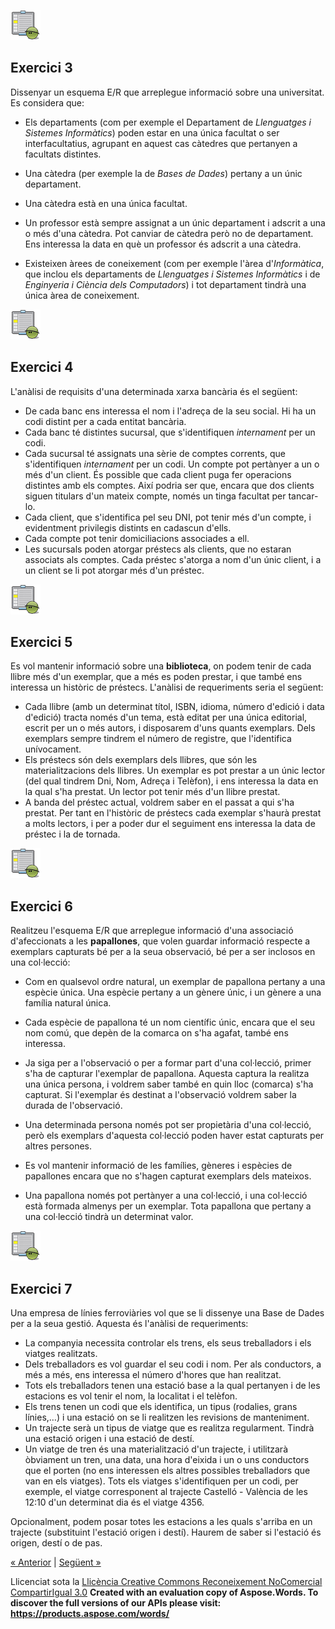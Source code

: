 
![ref1](icon_activity.gif)
## **Exercici 3**
Dissenyar un esquema E/R que arreplegue informació sobre una universitat. Es considera que: 

- Els departaments (com per exemple el Departament de *Llenguatges i Sistemes Informàtics*) poden estar en una única facultat o ser interfacultatius, agrupant en aquest cas càtedres que pertanyen a facultats distintes.

- Una càtedra (per exemple la de *Bases de Dades*) pertany a un únic departament.

- Una càtedra està en una única facultat.

- Un professor està sempre assignat a un únic departament i adscrit a una o més d'una càtedra. Pot canviar de càtedra però no de departament. Ens interessa la data en què un professor és adscrit a una càtedra.

- Existeixen àrees de coneixement (com per exemple l'àrea d'*Informàtica*, que inclou els departaments de *Llenguatges i Sistemes Informàtics* i de *Enginyeria i Ciència dels Computadors*) i tot departament tindrà una única àrea de coneixement.

![ref1](icon_activity.gif)
## **Exercici 4**
L'anàlisi de requisits d'una determinada xarxa bancària és el següent:

- De cada banc ens interessa el nom i l'adreça de la seu social. Hi ha un codi distint per a cada entitat bancària.
- Cada banc té distintes sucursal, que s'identifiquen *internament* per un codi.
- Cada sucursal té assignats una sèrie de comptes corrents, que s'identifiquen *internament* per un codi. Un compte pot pertànyer a un o més d'un client. És possible que cada client puga fer operacions distintes amb els comptes. Així podria ser que, encara que dos clients siguen titulars d'un mateix compte, només un tinga facultat per tancar-lo.
- Cada client, que s'identifica pel seu DNI, pot tenir més d'un compte, i evidentment privilegis distints en cadascun d'ells.
- Cada compte pot tenir domiciliacions associades a ell.
- Les sucursals poden atorgar préstecs als clients, que no estaran associats als comptes. Cada préstec s'atorga a nom d'un únic client, i a un client se li pot atorgar més d'un préstec.

![ref1](icon_activity.gif)
## **Exercici 5**
Es vol mantenir informació sobre una **biblioteca**, on podem tenir de cada llibre més d'un exemplar, que a més es poden prestar, i que també ens interessa un històric de préstecs. L'anàlisi de requeriments seria el següent:

- Cada llibre (amb un determinat títol, ISBN, idioma, número d'edició i data d'edició) tracta només d'un tema, està editat per una única editorial, escrit per un o més autors, i disposarem d'uns quants exemplars. Dels exemplars sempre tindrem el número de registre, que l'identifica unívocament.
- Els préstecs són dels exemplars dels llibres, que són les materialitzacions dels llibres. Un exemplar es pot prestar a un únic lector (del qual tindrem Dni, Nom, Adreça i Telèfon), i ens interessa la data en la qual s'ha prestat. Un lector pot tenir més d'un llibre prestat.
- A banda del préstec actual, voldrem saber en el passat a qui s'ha prestat. Per tant en l'històric de préstecs cada exemplar s'haurà prestat a molts lectors, i per a poder dur el seguiment ens interessa la data de préstec i la de tornada.

![ref1](icon_activity.gif)
## **Exercici 6**
Realitzeu l'esquema E/R que arreplegue informació d'una associació d'afeccionats a les **papallones**, que volen guardar informació respecte a exemplars capturats bé per a la seua observació, bé per a ser inclosos en una col·lecció: 

- Com en qualsevol ordre natural, un exemplar de papallona pertany a una espècie única. Una espècie pertany a un gènere únic, i un gènere a una família natural única.

- Cada espècie de papallona té un nom científic únic, encara que el seu nom comú, que depèn de la comarca on s'ha agafat, també ens interessa.

- Ja siga per a l'observació o per a formar part d'una col·lecció, primer s'ha de capturar l'exemplar de papallona. Aquesta captura la realitza una única persona, i voldrem saber també en quin lloc (comarca) s'ha capturat. Si l'exemplar és destinat a l'observació voldrem saber la durada de l'observació.

- Una determinada persona només pot ser propietària d'una col·lecció, però els exemplars d'aquesta col·lecció poden haver estat capturats per altres persones.

- Es vol mantenir informació de les famílies, gèneres i espècies de papallones encara que no s'hagen capturat exemplars dels mateixos.

- Una papallona només pot pertànyer a una col·lecció, i una col·lecció està formada almenys per un exemplar. Tota papallona que pertany a una col·lecció tindrà un determinat valor. 

![ref1](icon_activity.gif)
## **Exercici 7**
Una empresa de línies ferroviàries vol que se li dissenye una Base de Dades per a la seua gestió. Aquesta és l'anàlisi de requeriments:



- La companyia necessita controlar els trens, els seus treballadors i els viatges realitzats. 
- Dels treballadors es vol guardar el seu codi i nom. Per als conductors, a més a més, ens interessa el número d'hores que han realitzat.
- Tots els treballadors tenen una estació base a la qual pertanyen i de les estacions es vol tenir el nom, la localitat i el telèfon.
- Els trens tenen un codi que els identifica, un tipus (rodalies, grans línies,…) i una estació on se li realitzen les revisions de manteniment.
- Un trajecte serà un tipus de viatge que es realitza regularment. Tindrà una estació origen i una estació de destí.
- Un viatge de tren és una materialització d'un trajecte, i utilitzarà òbviament un tren, una data, una hora d'eixida i un o uns conductors que el porten (no ens interessen els altres possibles treballadors que van en els viatges). Tots els viatges s'identifiquen per un codi, per exemple, el viatge corresponent al trajecte Castelló - València de les 12:10 d'un determinat dia és el viatge 4356.

Opcionalment, podem posar totes les estacions a les quals s'arriba en un trajecte (substituint l'estació origen i destí). Haurem de saber si l'estació és origen, destí o de pas.

[« Anterior](7_restriccions_externes.md) | [Següent »](informaci_addicional.md)

Llicenciat sota la [Llicència Creative Commons Reconeixement NoComercial CompartirIgual 3.0](http://creativecommons.org/licenses/by-nc-sa/3.0/)
**Created with an evaluation copy of Aspose.Words. To discover the full versions of our APIs please visit: https://products.aspose.com/words/**

[ref1]: exercicis1.002.png
